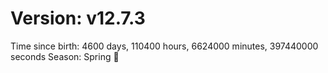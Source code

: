 # Version: v12.7.3
Time since birth: 4600 days, 110400 hours, 6624000 minutes, 397440000 seconds
Season: Spring 🌸
